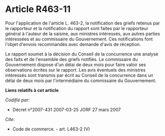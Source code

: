 # Article R463-11

Pour l'application de l'article L. 463-2, la notification des griefs retenus par le rapporteur et la notification du rapport
sont faites par le rapporteur général à l'auteur de la saisine, aux ministres intéressés, aux autres parties intéressées et
au commissaire du Gouvernement. Ces notifications font l'objet d'envois recommandés avec demande d'avis de réception. 

Le rapport soumet à la décision du Conseil de la concurrence une analyse des faits et de l'ensemble des griefs notifiés. Le
commissaire du Gouvernement dispose d'un délai de deux mois pour faire valoir ses observations écrites sur le rapport. Les
avis éventuels des ministres intéressés sont transmis par écrit au Conseil de la concurrence dans un délai de deux mois par
l'intermédiaire du commissaire du Gouvernement.

**Liens relatifs à cet article**

_Codifié par_:

  - Décret n°2007-431 2007-03-25 JORF 27 mars 2007

_Cite_:

  - Code de commerce. - art. L463-2 (V)
